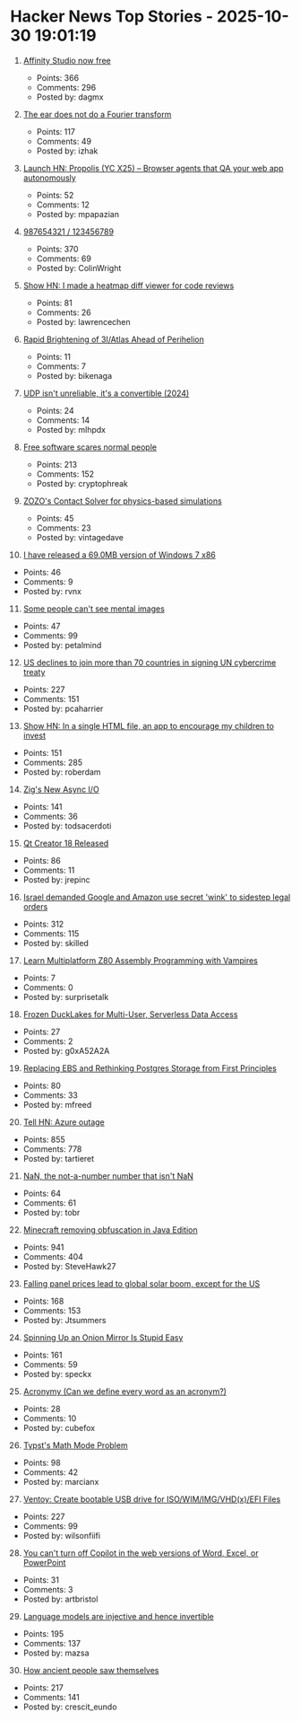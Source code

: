 # Hacker News Top Stories - 2025-10-30 19:01:19

1. [Affinity Studio now free](https://www.affinity.studio/get-affinity)
   - Points: 366
   - Comments: 296
   - Posted by: dagmx

2. [The ear does not do a Fourier transform](https://www.dissonances.blog/p/the-ear-does-not-do-a-fourier-transform)
   - Points: 117
   - Comments: 49
   - Posted by: izhak

3. [Launch HN: Propolis (YC X25) – Browser agents that QA your web app autonomously](https://app.propolis.tech/#/launch)
   - Points: 52
   - Comments: 12
   - Posted by: mpapazian

4. [987654321 / 123456789](https://www.johndcook.com/blog/2025/10/26/987654321/)
   - Points: 370
   - Comments: 69
   - Posted by: ColinWright

5. [Show HN: I made a heatmap diff viewer for code reviews](https://0github.com)
   - Points: 81
   - Comments: 26
   - Posted by: lawrencechen

6. [Rapid Brightening of 3I/Atlas Ahead of Perihelion](https://arxiv.org/abs/2510.25035)
   - Points: 11
   - Comments: 7
   - Posted by: bikenaga

7. [UDP isn't unreliable, it's a convertible (2024)](https://www.proxylity.com/articles/udp-is-a-convertible.html)
   - Points: 24
   - Comments: 14
   - Posted by: mlhpdx

8. [Free software scares normal people](https://danieldelaney.net/normal/)
   - Points: 213
   - Comments: 152
   - Posted by: cryptophreak

9. [ZOZO's Contact Solver for physics-based simulations](https://github.com/st-tech/ppf-contact-solver)
   - Points: 45
   - Comments: 23
   - Posted by: vintagedave

10. [I have released a 69.0MB version of Windows 7 x86](https://twitter.com/XenoPanther/status/1983477707968291075)
   - Points: 46
   - Comments: 9
   - Posted by: rvnx

11. [Some people can't see mental images](https://www.newyorker.com/magazine/2025/11/03/some-people-cant-see-mental-images-the-consequences-are-profound)
   - Points: 47
   - Comments: 99
   - Posted by: petalmind

12. [US declines to join more than 70 countries in signing UN cybercrime treaty](https://therecord.media/us-declines-signing-cybercrime-treaty?)
   - Points: 227
   - Comments: 151
   - Posted by: pcaharrier

13. [Show HN: In a single HTML file, an app to encourage my children to invest](https://roberdam.com/en/dinversiones.html)
   - Points: 151
   - Comments: 285
   - Posted by: roberdam

14. [Zig's New Async I/O](https://andrewkelley.me/post/zig-new-async-io-text-version.html)
   - Points: 141
   - Comments: 36
   - Posted by: todsacerdoti

15. [Qt Creator 18 Released](https://www.qt.io/blog/qt-creator-18-released)
   - Points: 86
   - Comments: 11
   - Posted by: jrepinc

16. [Israel demanded Google and Amazon use secret 'wink' to sidestep legal orders](https://www.theguardian.com/us-news/2025/oct/29/google-amazon-israel-contract-secret-code)
   - Points: 312
   - Comments: 115
   - Posted by: skilled

17. [Learn Multiplatform Z80 Assembly Programming with Vampires](https://www.chibiakumas.com/z80/)
   - Points: 7
   - Comments: 0
   - Posted by: surprisetalk

18. [Frozen DuckLakes for Multi-User, Serverless Data Access](https://ducklake.select/2025/10/24/frozen-ducklake/)
   - Points: 27
   - Comments: 2
   - Posted by: g0xA52A2A

19. [Replacing EBS and Rethinking Postgres Storage from First Principles](https://www.tigerdata.com/blog/fluid-storage-forkable-ephemeral-durable-infrastructure-age-of-agents)
   - Points: 80
   - Comments: 33
   - Posted by: mfreed

20. [Tell HN: Azure outage](undefined)
   - Points: 855
   - Comments: 778
   - Posted by: tartieret

21. [NaN, the not-a-number number that isn't NaN](https://piccalil.li/blog/nan-the-not-a-number-number-that-isnt-nan/)
   - Points: 64
   - Comments: 61
   - Posted by: tobr

22. [Minecraft removing obfuscation in Java Edition](https://www.minecraft.net/en-us/article/removing-obfuscation-in-java-edition)
   - Points: 941
   - Comments: 404
   - Posted by: SteveHawk27

23. [Falling panel prices lead to global solar boom, except for the US](https://arstechnica.com/science/2025/10/theres-a-global-boom-in-solar-except-in-the-united-states/)
   - Points: 168
   - Comments: 153
   - Posted by: Jtsummers

24. [Spinning Up an Onion Mirror Is Stupid Easy](https://flower.codes/2025/10/23/onion-mirror.html)
   - Points: 161
   - Comments: 59
   - Posted by: speckx

25. [Acronymy (Can we define every word as an acronym?)](https://acronymy.net/)
   - Points: 28
   - Comments: 10
   - Posted by: cubefox

26. [Typst's Math Mode Problem](https://laurmaedje.github.io/posts/math-mode-problem/)
   - Points: 98
   - Comments: 42
   - Posted by: marcianx

27. [Ventoy: Create bootable USB drive for ISO/WIM/IMG/VHD(x)/EFI Files](https://github.com/ventoy/Ventoy)
   - Points: 227
   - Comments: 99
   - Posted by: wilsonfiifi

28. [You can't turn off Copilot in the web versions of Word, Excel, or PowerPoint](https://support.microsoft.com/en-us/office/turn-off-copilot-in-microsoft-365-apps-bc7e530b-152d-4123-8e78-edc06f8b85f1)
   - Points: 31
   - Comments: 3
   - Posted by: artbristol

29. [Language models are injective and hence invertible](https://arxiv.org/abs/2510.15511)
   - Points: 195
   - Comments: 137
   - Posted by: mazsa

30. [How ancient people saw themselves](https://worldhistory.substack.com/p/how-ancient-people-saw-themselves)
   - Points: 217
   - Comments: 141
   - Posted by: crescit_eundo

